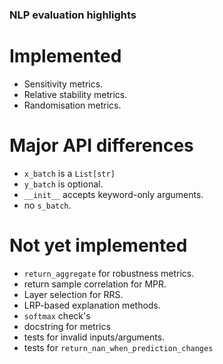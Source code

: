 ### NLP evaluation highlights

# Implemented
- Sensitivity metrics.
- Relative stability metrics.
- Randomisation metrics.

# Major API differences
- `x_batch` is a `List[str]`
- `y_batch` is optional.
- `__init__` accepts keyword-only arguments.
- no `s_batch`.


# Not yet implemented
- `return_aggregate` for robustness metrics.
- return sample correlation for MPR.
- Layer selection for RRS.
- LRP-based explanation methods.
- `softmax` check's
- docstring for metrics
- tests for invalid inputs/arguments.
- tests for `return_nan_when_prediction_changes`